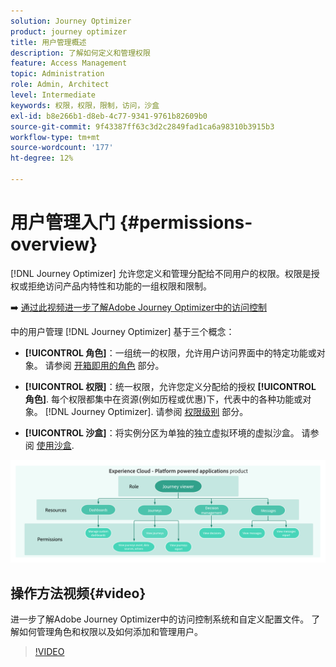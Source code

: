 ```yaml
---
solution: Journey Optimizer
product: journey optimizer
title: 用户管理概述
description: 了解如何定义和管理权限
feature: Access Management
topic: Administration
role: Admin, Architect
level: Intermediate
keywords: 权限，权限，限制，访问，沙盒
exl-id: b8e266b1-d8eb-4c77-9341-9761b82609b0
source-git-commit: 9f43387ff63c3d2c2849fad1ca6a98310b3915b3
workflow-type: tm+mt
source-wordcount: '177'
ht-degree: 12%

---
```


# 用户管理入门 {#permissions-overview}

[!DNL Journey Optimizer] 允许您定义和管理分配给不同用户的权限。权限是授权或拒绝访问产品内特性和功能的一组权限和限制。

➡️ [通过此视频进一步了解Adobe Journey Optimizer中的访问控制](#video)

中的用户管理 [!DNL Journey Optimizer] 基于三个概念：

* **[!UICONTROL 角色]**：一组统一的权限，允许用户访问界面中的特定功能或对象。 请参阅 [开箱即用的角色](ootb-product-profiles.md) 部分。

* **[!UICONTROL 权限]**：统一权限，允许您定义分配给的授权 **[!UICONTROL 角色]**. 每个权限都集中在资源(例如历程或优惠)下，代表中的各种功能或对象。 [!DNL Journey Optimizer]. 请参阅 [权限级别](high-low-permissions.md) 部分。

* **[!UICONTROL 沙盒]**：将实例分区为单独的独立虚拟环境的虚拟沙盒。 请参阅 [使用沙盒](sandboxes.md).

![](assets/do-not-localize/permissions_2.png)

## 操作方法视频{#video}

进一步了解Adobe Journey Optimizer中的访问控制系统和自定义配置文件。 了解如何管理角色和权限以及如何添加和管理用户。

>[!VIDEO](https://video.tv.adobe.com/v/333998?quality=12)